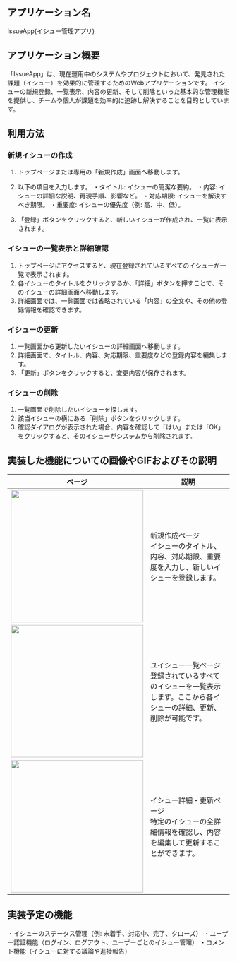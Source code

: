 ## アプリケーション名
IssueApp(イシュー管理アプリ)

## アプリケーション概要
「IssueApp」は、現在運用中のシステムやプロジェクトにおいて、発見された課題（イシュー）を効果的に管理するためのWebアプリケーションです。
イシューの新規登録、一覧表示、内容の更新、そして削除といった基本的な管理機能を提供し、チームや個人が課題を効率的に追跡し解決することを目的としています。

## 利用方法
### 新規イシューの作成
1. トップページまたは専用の「新規作成」画面へ移動します。

2. 以下の項目を入力します。
  ・タイトル: イシューの簡潔な要約。
  ・内容: イシューの詳細な説明、再現手順、影響など。
  ・対応期限: イシューを解決すべき期限。
  ・重要度: イシューの優先度（例: 高、中、低）。

3. 「登録」ボタンをクリックすると、新しいイシューが作成され、一覧に表示されます。

### イシューの一覧表示と詳細確認
1. トップページにアクセスすると、現在登録されているすべてのイシューが一覧で表示されます。
2. 各イシューのタイトルをクリックするか、「詳細」ボタンを押すことで、そのイシューの詳細画面へ移動します。
3. 詳細画面では、一覧画面では省略されている「内容」の全文や、その他の登録情報を確認できます。

### イシューの更新
1. 一覧画面から更新したいイシューの詳細画面へ移動します。
2. 詳細画面で、タイトル、内容、対応期限、重要度などの登録内容を編集します。
3. 「更新」ボタンをクリックすると、変更内容が保存されます。

### イシューの削除
1. 一覧画面で削除したいイシューを探します。
2. 該当イシューの横にある「削除」ボタンをクリックします。
3. 確認ダイアログが表示された場合、内容を確認して「はい」または「OK」をクリックすると、そのイシューがシステムから削除されます。

## 実装した機能についての画像やGIFおよびその説明
|ページ|説明|
|---|---|
|<img src="https://media0.giphy.com/media/v1.Y2lkPTc5MGI3NjExc2RpOG1rMW1vdHc3ZGl4aWNuNDd1bXk0d21pMnZnMXNvZmN2MHg4YyZlcD12MV9pbnRlcm5hbF9naWZfYnlfaWQmY3Q9Zw/ot01otzlOYFr0QXy0p/giphy.gif" width="300"/>|新規作成ページ<br> イシューのタイトル、内容、対応期限、重要度を入力し、新しいイシューを登録します。|
|<img src="https://media3.giphy.com/media/v1.Y2lkPTc5MGI3NjExenZyc3I0a2E1bXVpZzVkOWRvcWt4dWtlbTl6MjUxMnhyd3MzeWlsOSZlcD12MV9pbnRlcm5hbF9naWZfYnlfaWQmY3Q9Zw/gjGcA369GfVYPA02b7/giphy.gif" width="300"/>|ユイシュー一覧ページ<br>登録されているすべてのイシューを一覧表示します。ここから各イシューの詳細、更新、削除が可能です。|
|<img src="https://media4.giphy.com/media/v1.Y2lkPTc5MGI3NjExNW1scXU1djZ3YWc0Y2FvMjVyYjRmazZnam84ODIzZ21qaHp1M2xkYiZlcD12MV9pbnRlcm5hbF9naWZfYnlfaWQmY3Q9Zw/81xMzvoZjJRTOpYeQ4/giphy.gif" width="300"/>|イシュー詳細・更新ページ<br>特定のイシューの全詳細情報を確認し、内容を編集して更新することができます。|


## 実装予定の機能
  ・イシューのステータス管理（例: 未着手、対応中、完了、クローズ）
  ・ユーザー認証機能（ログイン、ログアウト、ユーザーごとのイシュー管理）
  ・コメント機能（イシューに対する議論や進捗報告）
